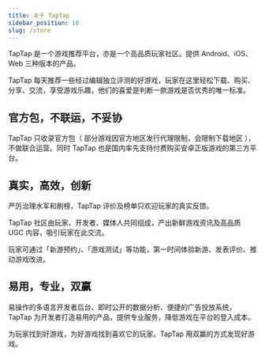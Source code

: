 ```yaml
---
title: 关于 TapTap
sidebar_position: 10
slug: /store
---
```


TapTap 是一个游戏推荐平台，亦是一个高品质玩家社区。提供 Android、iOS、Web 三种版本的产品。  

TapTap 每天推荐一些经过编辑独立评测的好游戏，玩家在这里轻松下载、购买、分享、交流，享受游戏乐趣，他们的喜爱是判断一款游戏是否优秀的唯一标准。  


## 官方包，不联运，不妥协

TapTap 只收录官方包（ 部分游戏因官方地区发行代理限制，会限制下载地区 ），不做联合运营。同时 TapTap 也是国内率先支持付费购买安卓正版游戏的第三方平台。  


## 真实，高效，创新

严厉治理水军和刷榜，TapTap 评价及榜单只欢迎玩家的真实反馈。  

TapTap 社区由玩家、开发者、媒体人共同组成，产出新鲜游戏资讯及高品质 UGC 内容，吸引玩家在此交流。  

玩家可通过「新游预约」、「游戏测试」等功能，第一时间体验新游、发表评价、推动游戏改进。  

## 易用，专业，双赢  

易操作的多语言开发者后台、即时公开的数据分析、便捷的广告投放系统，TapTap 为开发者打造易用的产品，提供专业服务，降低游戏在平台的登入成本。  

为玩家找到好游戏，为好游戏找到喜欢它的玩家。TapTap 用双赢的方式发现好游戏。  
